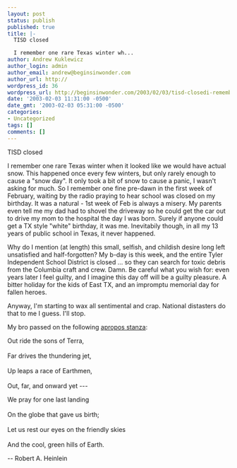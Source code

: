 ```yaml
---
layout: post
status: publish
published: true
title: |-
  TISD closed

  I remember one rare Texas winter wh...
author: Andrew Kuklewicz
author_login: admin
author_email: andrew@beginsinwonder.com
author_url: http://
wordpress_id: 36
wordpress_url: http://beginsinwonder.com/2003/02/03/tisd-closedi-remember-one-rare-texas-winter-wh/
date: '2003-02-03 11:31:00 -0500'
date_gmt: '2003-02-03 05:31:00 -0500'
categories:
- Uncategorized
tags: []
comments: []
---
```

<p>TISD closed</p>
<p>I remember one rare Texas winter when it looked like we would have actual snow.  This happened once every few winters, but only rarely enough to cause a "snow day".  It only took a bit of snow to cause a panic, I wasn't asking for much.  So I remember one fine pre-dawn in the first week of February, waiting by the radio praying to hear school was closed on my birthday.  It was a natural - 1st week of Feb is always a misery.  My parents even tell me my dad had to shovel the driveway so he could get the car out to drive my mom to the hospital the day I was born.  Surely if anyone could get a TX style "white" birthday, it was me.  Inevitabily though, in all my 13 years of public school in Texas, it never happened.</p>
<p>Why do I mention (at length) this small, selfish, and childish desire long left unsatisfied and half-forgotten?  My b-day is this week, and the entire Tyler Independent School District is closed ... so they can search for toxic debris from the Columbia craft and crew. Damn. Be careful what you wish for: even years later I feel guilty, and I imagine this day off will be a guilty pleasure. A bitter holiday for the kids of East TX, and an impromptu memorial day for fallen heroes.</p>
<p>Anyway, I'm starting to wax all sentimental and crap. National distasters do that to me I guess. I'll stop.</p>
<p>My bro passed on the following <a href="http://www.cs.rice.edu/~ssiyer/minstrels/poems/241.html">apropos stanza</a>:</p>
<p>Out ride the sons of Terra,<br />
<br />Far drives the thundering jet,<br />
<br />Up leaps a race of Earthmen,<br />
<br />Out, far, and onward yet ---</p>
<p>We pray for one last landing<br />
<br />On the globe that gave us birth;<br />
<br />Let us rest our eyes on the friendly skies<br />
<br />And the cool, green hills of Earth.</p>
<p>    -- Robert A. Heinlein</p>
